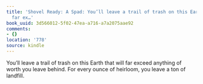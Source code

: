 ```yaml
---
title: 'Shovel Ready: A Spad: You’ll leave a trail of trash on this Earth that will
  far ex…'
book_uuid: 3d566012-5f02-47ea-a716-a7a2075aae92
comments:
- {}
location: '778'
source: kindle
---
```


You’ll leave a trail of trash on this Earth that will far exceed anything of worth you leave behind. For every ounce of heirloom, you leave a ton of landfill.
